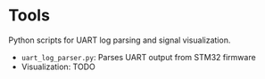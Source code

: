 # Tools

Python scripts for UART log parsing and signal visualization.

- `uart_log_parser.py`: Parses UART output from STM32 firmware
- Visualization: TODO
